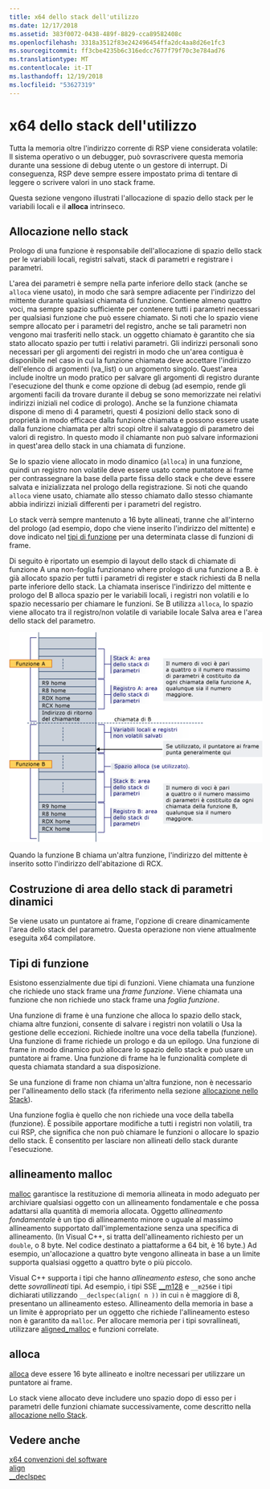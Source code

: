 ```yaml
---
title: x64 dello stack dell'utilizzo
ms.date: 12/17/2018
ms.assetid: 383f0072-0438-489f-8829-cca89582408c
ms.openlocfilehash: 3318a3512f83e242496454ffa2dc4aa8d26e1fc3
ms.sourcegitcommit: ff3cbe4235b6c316edcc7677f79f70c3e784ad76
ms.translationtype: MT
ms.contentlocale: it-IT
ms.lasthandoff: 12/19/2018
ms.locfileid: "53627319"
---
```

# <a name="x64-stack-usage"></a>x64 dello stack dell'utilizzo

Tutta la memoria oltre l'indirizzo corrente di RSP viene considerata volatile: Il sistema operativo o un debugger, può sovrascrivere questa memoria durante una sessione di debug utente o un gestore di interrupt. Di conseguenza, RSP deve sempre essere impostato prima di tentare di leggere o scrivere valori in uno stack frame.

Questa sezione vengono illustrati l'allocazione di spazio dello stack per le variabili locali e il **alloca** intrinseco.

## <a name="stack-allocation"></a>Allocazione nello stack

Prologo di una funzione è responsabile dell'allocazione di spazio dello stack per le variabili locali, registri salvati, stack di parametri e registrare i parametri.

L'area dei parametri è sempre nella parte inferiore dello stack (anche se `alloca` viene usato), in modo che sarà sempre adiacente per l'indirizzo del mittente durante qualsiasi chiamata di funzione. Contiene almeno quattro voci, ma sempre spazio sufficiente per contenere tutti i parametri necessari per qualsiasi funzione che può essere chiamato. Si noti che lo spazio viene sempre allocato per i parametri del registro, anche se tali parametri non vengono mai trasferiti nello stack. un oggetto chiamato è garantito che sia stato allocato spazio per tutti i relativi parametri. Gli indirizzi personali sono necessari per gli argomenti dei registri in modo che un'area contigua è disponibile nel caso in cui la funzione chiamata deve accettare l'indirizzo dell'elenco di argomenti (va_list) o un argomento singolo. Quest'area include inoltre un modo pratico per salvare gli argomenti di registro durante l'esecuzione del thunk e come opzione di debug (ad esempio, rende gli argomenti facili da trovare durante il debug se sono memorizzate nei relativi indirizzi iniziali nel codice di prologo). Anche se la funzione chiamata dispone di meno di 4 parametri, questi 4 posizioni dello stack sono di proprietà in modo efficace dalla funzione chiamata e possono essere usate dalla funzione chiamata per altri scopi oltre il salvataggio di parametro dei valori di registro.  In questo modo il chiamante non può salvare informazioni in quest'area dello stack in una chiamata di funzione.

Se lo spazio viene allocato in modo dinamico (`alloca`) in una funzione, quindi un registro non volatile deve essere usato come puntatore ai frame per contrassegnare la base della parte fissa dello stack e che deve essere salvata e inizializzata nel prologo della registrazione. Si noti che quando `alloca` viene usato, chiamate allo stesso chiamato dallo stesso chiamante abbia indirizzi iniziali differenti per i parametri del registro.

Lo stack verrà sempre mantenuto a 16 byte allineati, tranne che all'interno del prologo (ad esempio, dopo che viene inserito l'indirizzo del mittente) e dove indicato nel [tipi di funzione](#function-types) per una determinata classe di funzioni di frame.

Di seguito è riportato un esempio di layout dello stack di chiamate di funzione A una non-foglia funzionano where prologo di una funzione a B. è già allocato spazio per tutti i parametri di register e stack richiesti da B nella parte inferiore dello stack. La chiamata inserisce l'indirizzo del mittente e prologo del B alloca spazio per le variabili locali, i registri non volatili e lo spazio necessario per chiamare le funzioni. Se B utilizza `alloca`, lo spazio viene allocato tra il registro/non volatile di variabile locale Salva area e l'area dello stack del parametro.

![Esempio di conversione AMD](../build/media/vcamd_conv_ex_5.png "esempio di conversione AMD")

Quando la funzione B chiama un'altra funzione, l'indirizzo del mittente è inserito sotto l'indirizzo dell'abitazione di RCX.

## <a name="dynamic-parameter-stack-area-construction"></a>Costruzione di area dello stack di parametri dinamici

Se viene usato un puntatore ai frame, l'opzione di creare dinamicamente l'area dello stack del parametro. Questa operazione non viene attualmente eseguita x64 compilatore.

## <a name="function-types"></a>Tipi di funzione

Esistono essenzialmente due tipi di funzioni. Viene chiamata una funzione che richiede uno stack frame una *frame funzione*. Viene chiamata una funzione che non richiede uno stack frame una *foglia funzione*.

Una funzione di frame è una funzione che alloca lo spazio dello stack, chiama altre funzioni, consente di salvare i registri non volatili o Usa la gestione delle eccezioni. Richiede inoltre una voce della tabella (funzione). Una funzione di frame richiede un prologo e da un epilogo. Una funzione di frame in modo dinamico può allocare lo spazio dello stack e può usare un puntatore ai frame. Una funzione di frame ha le funzionalità complete di questa chiamata standard a sua disposizione.

Se una funzione di frame non chiama un'altra funzione, non è necessario per l'allineamento dello stack (fa riferimento nella sezione [allocazione nello Stack](#stack-allocation)).

Una funzione foglia è quello che non richiede una voce della tabella (funzione). È possibile apportare modifiche a tutti i registri non volatili, tra cui RSP, che significa che non può chiamare le funzioni o allocare lo spazio dello stack. È consentito per lasciare non allineati dello stack durante l'esecuzione.

## <a name="malloc-alignment"></a>allineamento malloc

[malloc](../c-runtime-library/reference/malloc.md) garantisce la restituzione di memoria allineata in modo adeguato per archiviare qualsiasi oggetto con un allineamento fondamentale e che possa adattarsi alla quantità di memoria allocata. Oggetto *allineamento fondamentale* è un tipo di allineamento minore o uguale al massimo allineamento supportato dall'implementazione senza una specifica di allineamento. (In Visual C++, si tratta dell'allineamento richiesto per un `double`, o 8 byte. Nel codice destinato a piattaforme a 64 bit, è 16 byte.) Ad esempio, un'allocazione a quattro byte vengono allineata in base a un limite supporta qualsiasi oggetto a quattro byte o più piccolo.

Visual C++ supporta i tipi che hanno *allineamento esteso*, che sono anche dette *sovrallineati* tipi. Ad esempio, i tipi SSE [__m128](../cpp/m128.md) e `__m256`e i tipi dichiarati utilizzando `__declspec(align( n ))` in cui `n` è maggiore di 8, presentano un allineamento esteso. Allineamento della memoria in base a un limite è appropriato per un oggetto che richiede l'allineamento esteso non è garantito da `malloc`. Per allocare memoria per i tipi sovrallineati, utilizzare [aligned_malloc](../c-runtime-library/reference/aligned-malloc.md) e funzioni correlate.

## <a name="alloca"></a>alloca

[alloca](../c-runtime-library/reference/alloca.md) deve essere 16 byte allineato e inoltre necessari per utilizzare un puntatore ai frame.

Lo stack viene allocato deve includere uno spazio dopo di esso per i parametri delle funzioni chiamate successivamente, come descritto nella [allocazione nello Stack](#stack-allocation).

## <a name="see-also"></a>Vedere anche

[x64 convenzioni del software](../build/x64-software-conventions.md)<br/>
[align](../cpp/align-cpp.md)<br/>
[__declspec](../cpp/declspec.md)